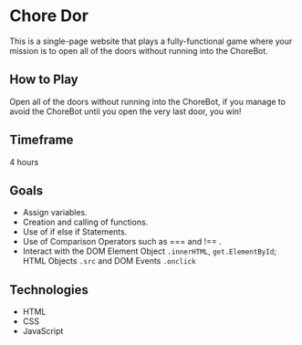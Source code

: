 # Chore Dor

This is a single-page website that plays a fully-functional game where your mission is to open all of the doors without running into the ChoreBot.

## How to Play
Open all of the doors without running into the ChoreBot, if you manage to avoid the ChoreBot until you open the very last door, you win!

## Timeframe

4 hours

## Goals
* Assign variables.
* Creation and calling of functions.
* Use of if else if Statements.
* Use of Comparison Operators such as === and !== .
* Interact with the DOM Element Object `.innerHTML`, `get.ElementById`; HTML Objects `.src` and DOM Events `.onclick`

## Technologies
* HTML
* CSS
* JavaScript


